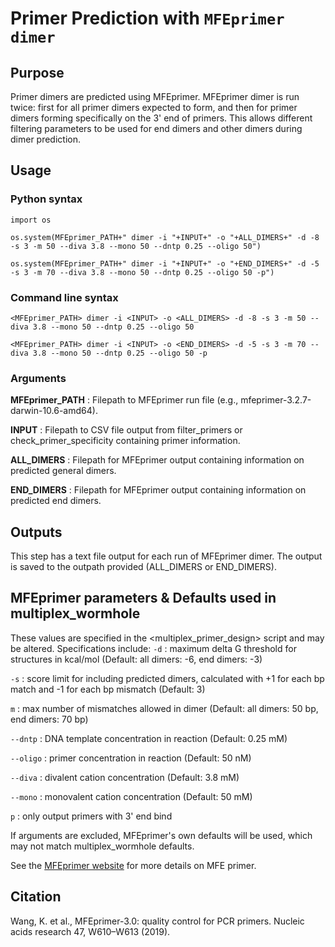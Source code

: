 # Primer Prediction with `MFEprimer dimer`

## Purpose
Primer dimers are predicted using MFEprimer. MFEprimer dimer is run twice: first for all primer dimers expected to form, and then for primer dimers forming specifically on the 3' end of primers. This allows different filtering parameters to be used for end dimers and other dimers during dimer prediction.

## Usage
### Python syntax
`import os`

`os.system(MFEprimer_PATH+" dimer -i "+INPUT+" -o "+ALL_DIMERS+" -d -8 -s 3 -m 50 --diva 3.8 --mono 50 --dntp 0.25 --oligo 50")`

`os.system(MFEprimer_PATH+" dimer -i "+INPUT+" -o "+END_DIMERS+" -d -5 -s 3 -m 70 --diva 3.8 --mono 50 --dntp 0.25 --oligo 50 -p")`

### Command line syntax
`<MFEprimer_PATH> dimer -i <INPUT> -o <ALL_DIMERS> -d -8 -s 3 -m 50 --diva 3.8 --mono 50 --dntp 0.25 --oligo 50`

`<MFEprimer_PATH> dimer -i <INPUT> -o <END_DIMERS> -d -5 -s 3 -m 70 --diva 3.8 --mono 50 --dntp 0.25 --oligo 50 -p`

### Arguments
**MFEprimer_PATH** : Filepath to MFEprimer run file (e.g., mfeprimer-3.2.7-darwin-10.6-amd64).

**INPUT** : Filepath to CSV file output from filter_primers or check_primer_specificity containing primer information.

**ALL_DIMERS** : Filepath for MFEprimer output containing information on predicted general dimers.

**END_DIMERS** : Filepath for MFEprimer output containing information on predicted end dimers.


## Outputs
This step has a text file output for each run of MFEprimer dimer. The output is saved to the outpath provided (ALL_DIMERS or END_DIMERS).


## MFEprimer parameters & Defaults used in multiplex_wormhole
These values are specified in the <multiplex_primer_design> script and may be altered. Specifications include:
`-d` : maximum delta G threshold for structures in kcal/mol (Default: all dimers: -6, end dimers: -3)

`-s` : score limit for including predicted dimers, calculated with +1 for each bp match and -1 for each bp mismatch (Default: 3)

`m` : max number of mismatches allowed in dimer (Default: all dimers: 50 bp, end dimers: 70 bp)

`--dntp` : DNA template concentration in reaction (Default: 0.25 mM)

`--oligo` : primer concentration in reaction (Default: 50 nM)

`--diva` : divalent cation concentration (Default: 3.8 mM)

`--mono` : monovalent cation concentration (Default: 50 mM)

`p` : only output primers with 3' end bind

If arguments are excluded, MFEprimer's own defaults will be used, which may not match multiplex_wormhole defaults.

See the [MFEprimer website](https://www.mfeprimer.com) for more details on MFE primer.


## Citation
Wang, K. et al., MFEprimer-3.0: quality control for PCR primers. Nucleic acids research 47, W610–W613 (2019).
